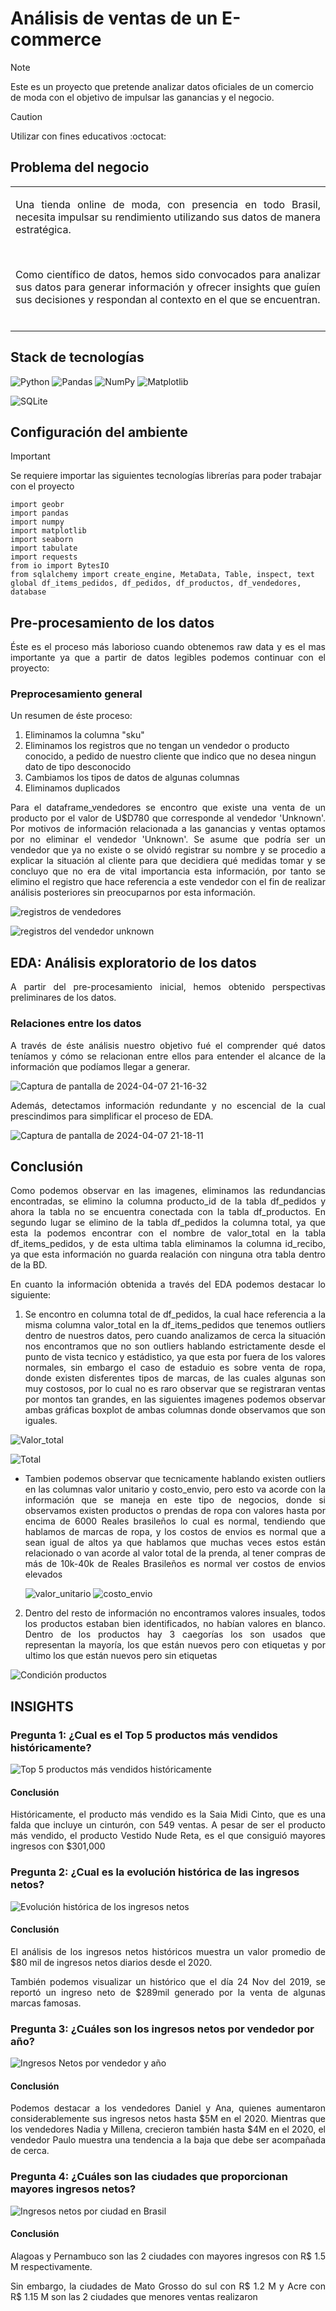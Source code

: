 <h1>Análisis de ventas de un E-commerce</h1>

> [!NOTE]
> Este es un proyecto que pretende analizar datos oficiales de un comercio de moda con el objetivo de impulsar las ganancias y el negocio. <br>

> [!CAUTION]
> Utilizar con fines educativos :octocat:

<h2>Problema del negocio</h2>

<table><tr><td> 
  <p align="justify">Una tienda online de moda, con presencia en todo Brasil, necesita impulsar su rendimiento utilizando sus datos de manera estratégica. </p><br>
  <p align="justify">Como científico de datos, hemos sido convocados para analizar sus datos para generar información y ofrecer insights que guíen sus decisiones y respondan al contexto en el que se encuentran. <br><br>
</td></tr></table>

<h2>Stack de tecnologías</h2>

![Python](https://img.shields.io/badge/python-3670A0?style=for-the-badge&logo=python&logoColor=ffdd54) ![Pandas](https://img.shields.io/badge/pandas-%23150458.svg?style=for-the-badge&logo=pandas&logoColor=white) ![NumPy](https://img.shields.io/badge/numpy-%23013243.svg?style=for-the-badge&logo=numpy&logoColor=white) ![Matplotlib](https://img.shields.io/badge/Matplotlib-%23ffffff.svg?style=for-the-badge&logo=Matplotlib&logoColor=black)

![SQLite](https://img.shields.io/badge/SQLite-07405E?style=for-the-badge&logo=sqlite&logoColor=white)

<h2>Configuración del ambiente</h2>

> [!IMPORTANT] 
> Se requiere importar las siguientes tecnologías librerías para poder trabajar con el proyecto
> ```
> import geobr
> import pandas
> import numpy
> import matplotlib
> import seaborn
> import tabulate
> import requests
> from io import BytesIO
> from sqlalchemy import create_engine, MetaData, Table, inspect, text
> global df_items_pedidos, df_pedidos, df_productos, df_vendedores, database
> ```

<h2>Pre-procesamiento de los datos</h2>

<p align="justify">Éste es el proceso más laborioso cuando obtenemos raw data y es el mas importante ya que a partir de datos legibles podemos continuar con el proyecto:</p>

<h3>Preprocesamiento general</h3>

Un resumen de éste proceso:
1. Eliminamos la columna "sku"
2. Eliminamos los registros que no tengan un vendedor o producto conocido, a pedido de nuestro cliente que indico que no desea ningun dato de tipo desconocido
3. Cambiamos los tipos de datos de algunas columnas
4. Eliminamos duplicados

<p align="justify">Para el dataframe_vendedores se encontro que existe una venta de un producto por el valor de U$D780 que corresponde al vendedor 'Unknown'. Por motivos de información relacionada a las ganancias y ventas optamos por no eliminar el vendedor 'Unknown'. Se asume que podría ser un vendedor que ya no existe o se olvidó registrar su nombre y se procedio a explicar la situación al cliente para que decidiera qué medidas tomar y se concluyo que no era de vital importancia esta información, por tanto se elimino el registro que hace referencia a este vendedor con el fin de realizar análisis posteriores sin preocuparnos por esta información.</p>

![registros de vendedores](https://github.com/pabloing93/store-sales-analysis/assets/146877817/3a9e591b-e310-4b42-bafa-509df56526ba)

![registros del vendedor unknown](https://github.com/pabloing93/store-sales-analysis/assets/146877817/4b31a2d1-07e2-4e1d-ac04-52d86bbf7381)


<h2>EDA: Análisis exploratorio de los datos</h2>

<p align="justify">A partir del pre-procesamiento inicial, hemos obtenido perspectivas preliminares de los datos.</p>

<h3>Relaciones entre los datos</h3>
<p align="justify">A través de éste análisis nuestro objetivo fué el comprender qué datos teníamos y cómo se relacionan entre ellos para entender el alcance de la información que podíamos llegar a generar. </p>

![Captura de pantalla de 2024-04-07 21-16-32](https://github.com/pabloing93/store-sales-analysis/assets/32267303/8ff26311-b218-4e7f-bfd2-064625cc60f1)

<p align="justify">Además, detectamos información redundante y no escencial de la cual prescindimos para simplificar el proceso de EDA.</p>

![Captura de pantalla de 2024-04-07 21-18-11](https://github.com/pabloing93/store-sales-analysis/assets/32267303/a5ac39b5-74d9-44f7-abbf-8894301b4868)



<h2>Conclusión</h2>

<p align="justify">Como podemos observar en las imagenes, eliminamos las redundancias encontradas, se elimino la columna producto_id de la tabla df_pedidos y ahora la tabla no se encuentra conectada con la tabla df_productos. En segundo lugar se elimino de la tabla df_pedidos la columna total, ya que esta la podemos encontrar con el nombre de valor_total en la tabla df_items_pedidos, y de esta ultima tabla eliminamos la columna id_recibo, ya que esta información no guarda realación con ninguna otra tabla dentro de la BD.</p>

<p align="justify">En cuanto la información obtenida a través del EDA podemos destacar lo siguiente:</p>


1. <p align="justify">Se encontro en columna total de df_pedidos, la cual hace referencia a la misma columna valor_total en la df_items_pedidos que tenemos outliers dentro de nuestros datos, pero cuando analizamos de cerca la situación nos encontramos que no son outliers hablando estrictamente desde el punto de vista tecnico y estádistico, ya que esta por fuera de los valores normales, sin embargo el caso de estaduio es sobre venta de ropa, donde existen disferentes tipos de marcas, de las cuales algunas son muy costosos, por lo cual no es raro observar que se registraran ventas por montos tan grandes, en las siguientes imagenes podemos observar ambas gráficas boxplot de ambas columnas donde observamos que son iguales.</p>

![Valor_total](https://github.com/pabloing93/store-sales-analysis/assets/146877817/d036db56-a070-4b3d-90ec-7700a7e49d97)

![Total](https://github.com/pabloing93/store-sales-analysis/assets/146877817/80c967d6-e1dc-4942-ae59-128e8c081193)

  * <p align="justify">Tambien podemos observar que tecnicamente hablando existen outliers en las columnas valor unitario y costo_envio, pero esto va acorde con la información que se maneja en este tipo de negocios, donde si observamos existen productos o prendas de ropa con valores hasta por encima de  6000 Reales brasileños lo cual es normal, tendiendo que hablamos de marcas de ropa, y los costos de envios es normal que a sean igual de altos ya que hablamos que muchas veces estos están relacionado o van acorde al valor total de la prenda, al tener compras de más de 10k-40k de Reales Brasileños es normal ver costos de envios elevados </p>

    ![valor_unitario](https://github.com/pabloing93/store-sales-analysis/assets/146877817/9e556716-134c-417a-abfa-1cdc641f8490)
    ![costo_envio](https://github.com/pabloing93/store-sales-analysis/assets/146877817/f72a89cd-b238-4e64-b043-750a1b0d1036)


2. <p align="justify">Dentro del resto de información no encontramos valores insuales, todos los productos estaban bien identificados, no habían valores en blanco. Dentro de los productos hay 3 caegorías los son usados que representan la mayoría, los que están nuevos pero con etiquetas y por ultimo los que están nuevos pero sin etiquetas</p>

![Condición productos](https://github.com/pabloing93/store-sales-analysis/assets/146877817/81ef54f4-079d-4377-8b16-e8e6cd83aba9)

<h2>INSIGHTS</h2>

<h3>Pregunta 1: ¿Cual es el Top 5 productos más vendidos históricamente?</h3>

![Top 5 productos más vendidos históricamente](https://github.com/pabloing93/store-sales-analysis/assets/146877817/f85ecbc6-9a5c-46ec-b6da-dd9adc022767)

<h4>Conclusión</h4>

<p align="justify">Históricamente, el producto más vendido es la Saia Midi Cinto, que es una falda que incluye un cinturón, con 549 ventas. A pesar de ser el producto más vendido, el producto Vestido Nude Reta, es el que consiguió mayores ingresos con $301,000 </p>

<h3>Pregunta 2: ¿Cual es la evolución histórica de las ingresos netos?</h3>

![Evolución histórica de los ingresos netos](https://github.com/pabloing93/store-sales-analysis/assets/146877817/ddd0896b-e600-4524-983c-ade45df4cb8c)

<h4>Conclusión</h4>

<p align="justify">El análisis de los ingresos netos históricos muestra un valor promedio de $80 mil de ingresos netos diarios desde el 2020.</p>

<p align="justify">También podemos visualizar un histórico que el día 24 Nov del 2019, se reportó un ingreso neto de $289mil generado por la venta de algunas marcas famosas.</p>

<h3>Pregunta 3: ¿Cuáles son los ingresos netos por vendedor por año?</h3>

![Ingresos Netos por vendedor y año](https://github.com/pabloing93/store-sales-analysis/assets/146877817/d340c915-2a02-4b59-ae9a-e96cd9078a68)

<h4>Conclusión</h4>

<p align="justify">Podemos destacar a los vendedores Daniel y Ana, quienes aumentaron considerablemente sus ingresos netos hasta $5M en el 2020. Mientras que los vendedores Nadia y Millena, crecieron también hasta $4M en el 2020, el vendedor Paulo muestra una tendencia a la baja que debe ser acompañada de cerca.</p>

<h3>Pregunta 4: ¿Cuáles son las ciudades que proporcionan mayores ingresos netos?</h3>

![Ingresos netos por ciudad en Brasil](https://github.com/pabloing93/store-sales-analysis/assets/146877817/406a7924-392a-4a1a-b09d-5c3b481b0462)

<h4>Conclusión</h4>

<p align="justify"> Alagoas y  Pernambuco son las 2 ciudades con mayores ingresos con R$ 1.5 M respectivamente.</p>

<p align="justify"> Sin embargo, la ciudades de Mato Grosso do sul con R$ 1.2 M y Acre con R$ 1.15 M son las 2 ciudades que menores ventas realizaron</p>


